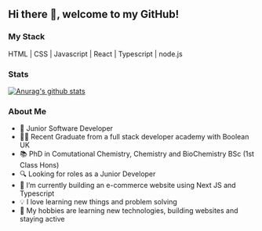 ## Hi there 👋, welcome to my GitHub!

### My Stack

HTML | CSS | Javascript | React | Typescript | node.js

### Stats

[![Anurag's github stats](https://github-readme-stats.vercel.app/api?username=usamalodhi)](https://github.com/anuraghazra/github-readme-stats)

### About Me

- 👩 Junior Software Developer 
- 👩‍🎓 Recent Graduate from a full stack developer academy with Boolean UK
- 📚 PhD in Comutational Chemistry, Chemistry and BioChemistry BSc (1st Class Hons)
- 🔍 Looking for roles as a Junior Developer
- 🌱 I’m currently building an e-commerce website using Next JS and Typescript  
- 💡 I love learning new things and problem solving
- 🏐 My hobbies are learning new technologies, building websites and staying active
